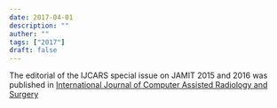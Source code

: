 ```yaml
---
date: 2017-04-01
description: ""
auther: ""
tags: ["2017"]
draft: false
---
```

The editorial of the IJCARS special issue on JAMIT 2015 and 2016 was published in [International Journal of Computer Assisted Radiology and Surgery](https://link.springer.com/article/10.1007/s11548-017-1581-x)
<!--more-->
